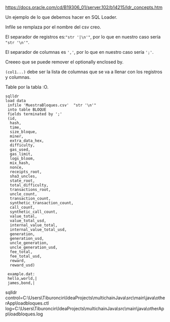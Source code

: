 https://docs.oracle.com/cd/B19306_01/server.102/b14215/ldr_concepts.htm

Un ejemplo de lo que debemos hacer en SQL Loader.

Infile se remplaza por el nombre del csv creo.

El separador de registros es:`"str '|\n'"`, por lo que en nuestro caso sería `"str '\n'"`.

El separador de columnas es `','`, por lo que en nuestro caso sería `';'`.

Creeeo que se puede remover el optionally enclosed by.

`(col1...)` debe ser la lista de columnas que se va a llenar con los registros y columnas. 

Table por la tabla :O.

```
sqlldr 
load data 
 infile 'MuestraBloques.csv'  "str '\n'" 
 into table BLOQUE 
 fields terminated by ';' 
 (id,
  hash,
  time,
  size_bloque,
  miner,
  extra_data_hex,
  difficulty,
  gas_used,
  gas_limit,
  logs_bloom,
  mix_hash,
  nonce,
  receipts_root,
  sha3_uncles,
  state_root,
  total_difficulty,
  transactions_root,
  uncle_count,
  transaction_count,
  synthetic_transaction_count,
  call_count,
  synthetic_call_count,
  value_total,
  value_total_usd,
  internal_value_total,
  internal_value_total_usd,
  generation,
  generation_usd,
  uncle_generation,
  uncle_generation_usd,
  fee_total,
  fee_total_usd,
  reward,
  reward_usd)
 
 example.dat:
 hello,world,|
 james,bond,|
```

sqlldr control=C:\Users\Tiburoncin\IdeaProjects\multichainJava\src\main\java\otherApp\loadbloques.ctl log=C:\Users\Tiburoncin\IdeaProjects\multichainJava\src\main\java\otherApp\loadbloques.log